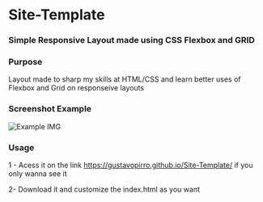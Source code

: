 # Site-Template
### Simple Responsive Layout made using CSS Flexbox and GRID

### Purpose

Layout made to sharp my skills at HTML/CSS and learn better uses of Flexbox and Grid on responseive layouts

### Screenshot Example

![Example IMG](https://user-images.githubusercontent.com/56986114/88401376-0de82300-cda0-11ea-819a-cef9d8a8e0f3.png)

### Usage

1 - Acess it on the link https://gustavopirro.github.io/Site-Template/ if you only wanna see it

2- Download it and customize the index.html as you want
